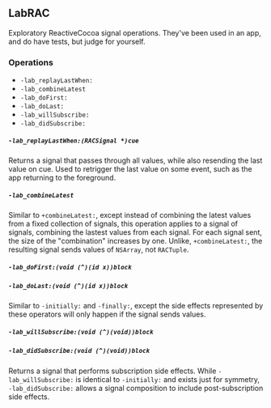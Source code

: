 ## LabRAC

Exploratory ReactiveCocoa signal operations. They've been used in an app, and
do have tests, but judge for yourself.

### Operations

* `-lab_replayLastWhen:`
* `-lab_combineLatest`
* `-lab_doFirst:`
* `-lab_doLast:`
* `-lab_willSubscribe:`
* `-lab_didSubscribe:`

##### `-lab_replayLastWhen:(RACSignal *)cue`

Returns a signal that passes through all values, while also resending the last
value on cue. Used to retrigger the last value on some event, such as the app
returning to the foreground.

##### `-lab_combineLatest`

Similar to `+combineLatest:`, except instead of combining the latest values
from a fixed collection of signals, this operation applies to a signal of
signals, combining the lastest values from each signal. For each signal sent,
the size of the "combination" increases by one. Unlike, `+combineLatest:`, the
resulting signal sends values of `NSArray`, not `RACTuple`.

##### `-lab_doFirst:(void (^)(id x))block`
##### `-lab_doLast:(void (^)(id x))block`

Similar to `-initially:` and `-finally:`, except the side effects represented by
these operators will only happen if the signal sends values.

##### `-lab_willSubscribe:(void (^)(void))block`
##### `-lab_didSubscribe:(void (^)(void))block`

Returns a signal that performs subscription side effects. While
`-lab_willSubscribe:` is identical to `-initially:` and exists just for symmetry,
`-lab_didSubscribe:` allows a signal composition to include post-subscription
side effects.
